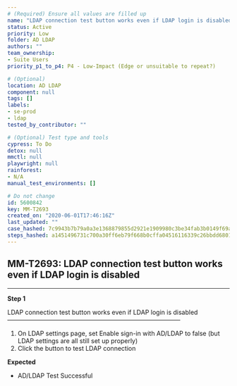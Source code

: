 ```yaml
---
# (Required) Ensure all values are filled up
name: "LDAP connection test button works even if LDAP login is disabled"
status: Active
priority: Low
folder: AD LDAP
authors: ""
team_ownership:
- Suite Users
priority_p1_to_p4: P4 - Low-Impact (Edge or unsuitable to repeat?)

# (Optional)
location: AD LDAP
component: null
tags: []
labels:
- se-prod
- ldap
tested_by_contributor: ""

# (Optional) Test type and tools
cypress: To Do
detox: null
mmctl: null
playwright: null
rainforest:
- N/A
manual_test_environments: []

# Do not change
id: 5600842
key: MM-T2693
created_on: "2020-06-01T17:46:16Z"
last_updated: ""
case_hashed: 7c9943b7b79a0a3e1368879855d2921e1909980c3be34fab3b0149f69a4e9dd3b9a8e57be8de9ed38d2da9d0537125c9
steps_hashed: a1451496731c700a30ff6eb79f668b0cffa04516116339c26bbdd6801c00d275d882ec69ab92875535620adff1ee7f79
---
```


<!-- (Auto-generated) Based on frontmatter's "key" and "name" -->

## MM-T2693: LDAP connection test button works even if LDAP login is disabled

---

**Step 1**

LDAP connection test button works even if LDAP login is disabled\
————————————————————————————

1. On LDAP settings page, set Enable sign-in with AD/LDAP to false (but LDAP settings are all still set up properly)
2. Click the button to test LDAP connection

**Expected**

- AD/LDAP Test Successful

